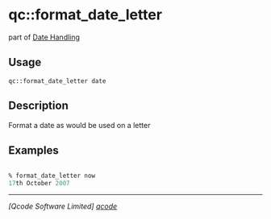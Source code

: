 qc::format_date_letter
======================

part of [Date Handling](../date.md)

Usage
-----
`qc::format_date_letter date`

Description
-----------
Format a date as would be used on a letter

Examples
--------
```tcl

% format_date_letter now
17th October 2007

```

----------------------------------
*[Qcode Software Limited] [qcode]*

[qcode]: http://www.qcode.co.uk "Qcode Software"